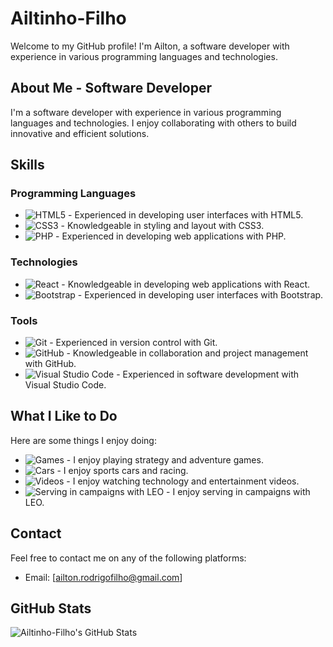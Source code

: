 # Ailtinho-Filho

Welcome to my GitHub profile! I'm Ailton, a software developer with experience in various programming languages and technologies.

## About Me - Software Developer

I'm a software developer with experience in various programming languages and technologies. I enjoy collaborating with others to build innovative and efficient solutions.

## Skills

### Programming Languages

* ![HTML5](https://img.shields.io/badge/HTML5-E34F26?style=for-the-badge&logo=html5&logoColor=white) - Experienced in developing user interfaces with HTML5.
* ![CSS3](https://img.shields.io/badge/CSS3-1572B6?style=for-the-badge&logo=css3&logoColor=white) - Knowledgeable in styling and layout with CSS3.
* ![PHP](https://img.shields.io/badge/PHP-777BB4?style=for-the-badge&logo=php&logoColor=white) - Experienced in developing web applications with PHP.

### Technologies

* ![React](https://img.shields.io/badge/React-61DAFB?style=for-the-badge&logo=react&logoColor=black) - Knowledgeable in developing web applications with React.
* ![Bootstrap](https://img.shields.io/badge/Bootstrap-563D7C?style=for-the-badge&logo=bootstrap&logoColor=white) - Experienced in developing user interfaces with Bootstrap.

### Tools

* ![Git](https://img.shields.io/badge/Git-F05032?style=for-the-badge&logo=git&logoColor=white) - Experienced in version control with Git.
* ![GitHub](https://img.shields.io/badge/GitHub-181717?style=for-the-badge&logo=github&logoColor=white) - Knowledgeable in collaboration and project management with GitHub.
* ![Visual Studio Code](https://img.shields.io/badge/Visual%20Studio%20Code-007ACC?style=for-the-badge&logo=visual-studio-code&logoColor=white) - Experienced in software development with Visual Studio Code.

## What I Like to Do

Here are some things I enjoy doing:

* ![Games](https://img.shields.io/badge/Games-007ACC?style=for-the-badge&logo=games&logoColor=green) - I enjoy playing strategy and adventure games.
* ![Cars](https://img.shields.io/badge/Cars-007ACC?style=for-the-badge&logo=cars&logoColor=blue) - I enjoy sports cars and racing.
* ![Videos](https://img.shields.io/badge/Videos-007ACC?style=for-the-badge&logo=videos&logoColor=purple) - I enjoy watching technology and entertainment videos.
* ![Serving in campaigns with LEO](https://img.shields.io/badge/Serving%20in%20campaigns%20with%20LEO-007ACC?style=for-the-badge&logo=LEO&logoColor=black) - I enjoy serving in campaigns with LEO.

## Contact

Feel free to contact me on any of the following platforms:

* Email: [ailton.rodrigofilho@gmail.com]

## GitHub Stats

![Ailtinho-Filho's GitHub Stats](https://github-readme-stats.vercel.app/api?username=Ailtinho-Filho&show_icons=true&theme=radical)
